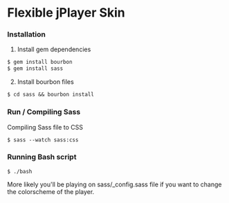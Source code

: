 # Flexible jPlayer Skin

### Installation

1. Install gem dependencies

  ```bash
  $ gem install bourbon
  $ gem install sass
  ```

2. Install bourbon files

  `$ cd sass && bourbon install`

### Run / Compiling Sass
Compiling Sass file to CSS

  `$ sass --watch sass:css`


### Running Bash script

  `$ ./bash`


More likely you'll be playing on sass/_config.sass file if you want to
change the colorscheme of the player.
